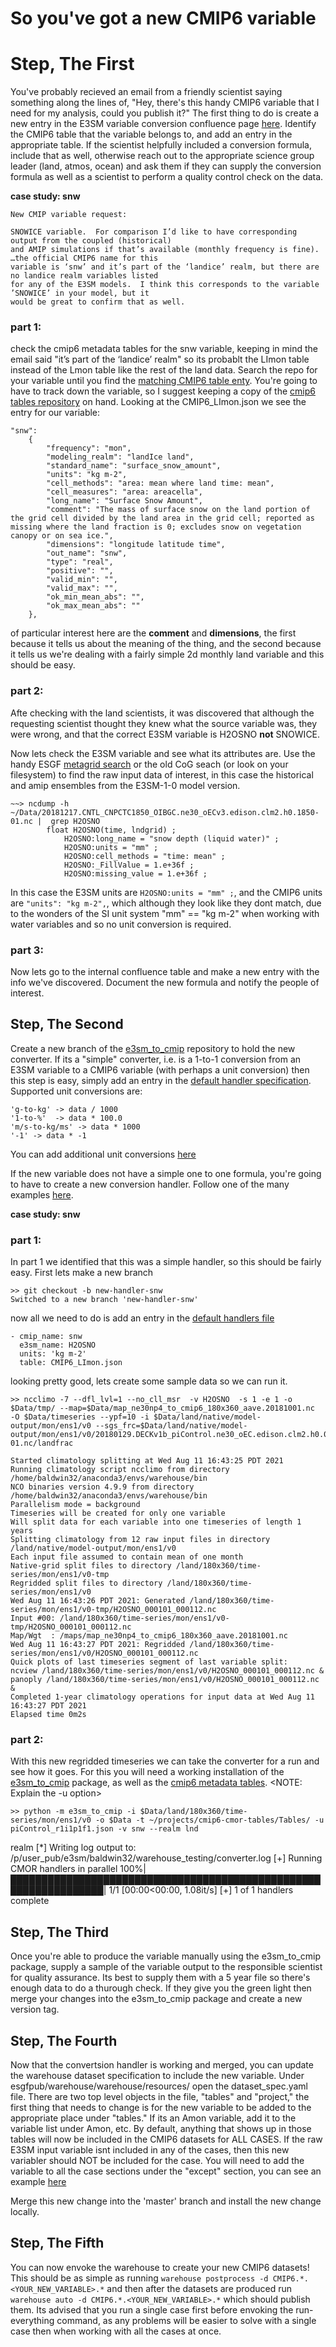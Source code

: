 # So you've got a new CMIP6 variable


# Step, The First

You've probably recieved an email from a friendly scientist saying something along the lines of, "Hey, there's this handy CMIP6 variable that I need for my analysis, could you publish it?" The first thing to do is create a new entry in the E3SM variable conversion confluence page [here](https://acme-climate.atlassian.net/wiki/spaces/ED/pages/858882132/CMIP6+data+conversion+tables). Identify the CMIP6 table that the variable belongs to, and add an entry in the appropriate table. If the scientist helpfully included a conversion formula, include that as well, otherwise reach out to the appropriate science group leader (land, atmos, ocean) and ask them if they can supply the conversion formula as well as a scientist to perform a quality control check on the data.

**case study: snw**

    New CMIP variable request:

    SNOWICE variable.  For comparison I’d like to have corresponding output from the coupled (historical) 
    and AMIP simulations if that’s available (monthly frequency is fine). …the official CMIP6 name for this 
    variable is ‘snw’ and it’s part of the ‘landice’ realm, but there are no landice realm variables listed 
    for any of the E3SM models.  I think this corresponds to the variable ’SNOWICE’ in your model, but it 
    would be great to confirm that as well. 

### part 1: 
check the cmip6 metadata tables for the snw variable, keeping in mind the email said "it’s part of the ‘landice’ realm" so its probablt the LImon table instead of the Lmon table like the rest of the land data. Search the repo for your variable until you find  the [matching CMIP6 table enty](https://github.com/PCMDI/cmip6-cmor-tables/blob/master/Tables/CMIP6_LImon.json#L539).  You're going to have to track down the variable, so I suggest keeping a copy of the [cmip6 tables repository](https://github.com/PCMDI/cmip6-cmor-tables) on hand. Looking at the CMIP6_LImon.json we see the entry for our variable:

    "snw": 
        {
            "frequency": "mon", 
            "modeling_realm": "landIce land", 
            "standard_name": "surface_snow_amount", 
            "units": "kg m-2",
            "cell_methods": "area: mean where land time: mean", 
            "cell_measures": "area: areacella", 
            "long_name": "Surface Snow Amount", 
            "comment": "The mass of surface snow on the land portion of the grid cell divided by the land area in the grid cell; reported as missing where the land fraction is 0; excludes snow on vegetation canopy or on sea ice.", 
            "dimensions": "longitude latitude time", 
            "out_name": "snw", 
            "type": "real", 
            "positive": "", 
            "valid_min": "", 
            "valid_max": "", 
            "ok_min_mean_abs": "", 
            "ok_max_mean_abs": ""
        },

of particular interest here are the **comment** and **dimensions**, the first because it tells us about the meaning of the thing, and the second because it tells us we're dealing with a fairly simple 2d monthly land variable and this should be easy. 

### part 2:
Afte checking with the land scientists, it was discovered that although the requesting scientist thought they knew what the source variable was, they were wrong, and that the correct E3SM variable is H2OSNO **not** SNOWICE.

Now lets check the E3SM variable and see what its attributes are. Use the handy ESGF [metagrid search](https://esgf-dev1.llnl.gov/metagrid/search) or the old CoG seach (or look on your filesystem) to find the raw input data of interest, in this case the historical and amip ensembles from the E3SM-1-0 model version. 


    ~~> ncdump -h ~/Data/20181217.CNTL_CNPCTC1850_OIBGC.ne30_oECv3.edison.clm2.h0.1850-01.nc |  grep H2OSNO
            float H2OSNO(time, lndgrid) ;
                H2OSNO:long_name = "snow depth (liquid water)" ;
                H2OSNO:units = "mm" ;
                H2OSNO:cell_methods = "time: mean" ;
                H2OSNO:_FillValue = 1.e+36f ;
                H2OSNO:missing_value = 1.e+36f ;

In this case the E3SM units are `H2OSNO:units = "mm" ;`, and the CMIP6 units are `"units": "kg m-2",`, which although they look like they dont match, due to the wonders of the SI unit system "mm" == "kg m-2" when working with water variables and so no unit conversion is required.


### part 3:
Now lets go to the internal confluence table and make a new entry with the info we've discovered. Document the new formula and notify the people of interest.


## Step, The Second
Create a new branch of the [e3sm_to_cmip](https://github.com/E3SM-Project/e3sm_to_cmip/) repository to hold the new converter. If its a "simple" converter, i.e. is a 1-to-1 conversion from an E3SM variable to a CMIP6 variable (with perhaps a unit conversion) then this step is easy, simply add an entry in the [default handler specification](https://github.com/E3SM-Project/e3sm_to_cmip/blob/master/e3sm_to_cmip/resources/default_handler_info.yaml). Supported unit conversions are: 

    'g-to-kg' -> data / 1000
    '1-to-%'  -> data * 100.0
    'm/s-to-kg/ms' -> data * 1000
    '-1' -> data * -1

You can add additional unit conversions [here](https://github.com/E3SM-Project/e3sm_to_cmip/blob/b69189eb25d0a533345aee322194d11e978b0f2a/e3sm_to_cmip/default.py#L12)

If the new variable does not have a simple one to one formula, you're going to have to create a new conversion handler. Follow one of the many examples [here](https://github.com/E3SM-Project/e3sm_to_cmip/tree/master/e3sm_to_cmip/cmor_handlers). 

**case study: snw**

### part 1:
In part 1 we identified that this was a simple handler, so this should be fairly easy. First lets make a new branch

    >> git checkout -b new-handler-snw
    Switched to a new branch 'new-handler-snw'

now all we need to do is add an entry in the [default handlers file](https://github.com/E3SM-Project/e3sm_to_cmip/blob/master/e3sm_to_cmip/resources/default_handler_info.yaml) 

    - cmip_name: snw
      e3sm_name: H2OSNO
      units: 'kg m-2'
      table: CMIP6_LImon.json

looking pretty good, lets create some sample data so we can run it. 

    >> ncclimo -7 --dfl_lvl=1 --no_cll_msr  -v H2OSNO  -s 1 -e 1 -o $Data/tmp/ --map=$Data/map_ne30np4_to_cmip6_180x360_aave.20181001.nc  -O $Data/timeseries --ypf=10 -i $Data/land/native/model-output/mon/ens1/v0 --sgs_frc=$Data/land/native/model-output/mon/ens1/v0/20180129.DECKv1b_piControl.ne30_oEC.edison.clm2.h0.0001-01.nc/landfrac

    Started climatology splitting at Wed Aug 11 16:43:25 PDT 2021
    Running climatology script ncclimo from directory /home/baldwin32/anaconda3/envs/warehouse/bin
    NCO binaries version 4.9.9 from directory /home/baldwin32/anaconda3/envs/warehouse/bin
    Parallelism mode = background
    Timeseries will be created for only one variable
    Will split data for each variable into one timeseries of length 1 years
    Splitting climatology from 12 raw input files in directory /land/native/model-output/mon/ens1/v0
    Each input file assumed to contain mean of one month
    Native-grid split files to directory /land/180x360/time-series/mon/ens1/v0-tmp
    Regridded split files to directory /land/180x360/time-series/mon/ens1/v0
    Wed Aug 11 16:43:26 PDT 2021: Generated /land/180x360/time-series/mon/ens1/v0-tmp/H2OSNO_000101_000112.nc
    Input #00: /land/180x360/time-series/mon/ens1/v0-tmp/H2OSNO_000101_000112.nc
    Map/Wgt  : /maps/map_ne30np4_to_cmip6_180x360_aave.20181001.nc
    Wed Aug 11 16:43:27 PDT 2021: Regridded /land/180x360/time-series/mon/ens1/v0/H2OSNO_000101_000112.nc
    Quick plots of last timeseries segment of last variable split:
    ncview /land/180x360/time-series/mon/ens1/v0/H2OSNO_000101_000112.nc &
    panoply /land/180x360/time-series/mon/ens1/v0/H2OSNO_000101_000112.nc &
    Completed 1-year climatology operations for input data at Wed Aug 11 16:43:27 PDT 2021
    Elapsed time 0m2s

### part 2:
With this new regridded timeseries we can take the converter for a run and see how it goes. For this you will need a working installation of the [e3sm_to_cmip](https://github.com/E3SM-Project/e3sm_to_cmip/) package, as well as the [cmip6 metadata tables](https://github.com/PCMDI/cmip6-cmor-tables). <NOTE: Explain the -u option>

    >> python -m e3sm_to_cmip -i $Data/land/180x360/time-series/mon/ens1/v0 -o $Data -t ~/projects/cmip6-cmor-tables/Tables/ -u piControl_r1i1p1f1.json -v snw --realm lnd
realm
    [*] Writing log output to: /p/user_pub/e3sm/baldwin32/warehouse_testing/converter.log
    [+] Running CMOR handlers in parallel
    100%|█████████████████████████████████████████████████████████████████| 1/1 [00:00<00:00,  1.08it/s]
    [+] 1 of 1 handlers complete


## Step, The Third
Once you're able to produce the variable manually using the e3sm_to_cmip package, supply a sample of the variable output to the responsible scientist for quality assurance. Its best to supply them with a 5 year file so there's enough data to do a thurough check. If they give you the green light then merge your changes into the e3sm_to_cmip package and create a new version tag. 

## Step, The Fourth
Now that the convertsion handler is working and merged, you can update the warehouse dataset specification to include the new variable. Under esgfpub/warehouse/warehouse/resources/ open the dataset_spec.yaml file. There are two top level objects in the file, "tables" and "project," the first thing that needs to change is for the new variable to be added to the appropriate place under "tables." If its an Amon variable, add it to the variable list under Amon, etc. By default, anything that shows up in those tables will now be included in the CMIP6 datasets for ALL CASES. If the raw E3SM input variable isnt included in any of the cases, then this new variabler should NOT be included for the case. You will need to add the variable to all the case sections under the "except" section, you can see an example [here](https://github.com/E3SM-Project/esgfpub/blob/master/warehouse/warehouse/resources/dataset_spec.yaml#L262)

Merge this new change into the 'master' branch and install the new change locally.


## Step, The Fifth
You can now envoke the warehouse to create your new CMIP6 datasets! This should be as simple as running `warehouse postprocess -d CMIP6.*.<YOUR_NEW_VARIABLE>.*` and then after the datasets are produced run `warehouse auto -d CMIP6.*.<YOUR_NEW_VARIABLE>.*` which should publish them. Its advised that you run a single case first before envoking the run-everything command, as any problems will be easier to solve with a single case then when working with all the cases at once.
